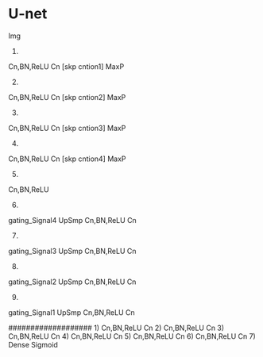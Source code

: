 # U-net
Img

1)
Cn,BN,ReLU
Cn
[skp cntion1]
MaxP

2)
Cn,BN,ReLU
Cn
[skp cntion2]
MaxP

3)
Cn,BN,ReLU
Cn
[skp cntion3]
MaxP

4)
Cn,BN,ReLU
Cn
[skp cntion4]
MaxP

5)
Cn,BN,ReLU

6)
gating_Signal4
UpSmp
Cn,BN,ReLU
Cn

7)
gating_Signal3
UpSmp
Cn,BN,ReLU
Cn

8)
gating_Signal2
UpSmp
Cn,BN,ReLU
Cn

9)
gating_Signal1
UpSmp
Cn,BN,ReLU
Cn

###################
1)
Cn,BN,ReLU
Cn
2)
Cn,BN,ReLU
Cn
3)
Cn,BN,ReLU
Cn
4)
Cn,BN,ReLU
Cn
5)
Cn,BN,ReLU
Cn
6)
Cn,BN,ReLU
Cn
7)
Dense
Sigmoid
